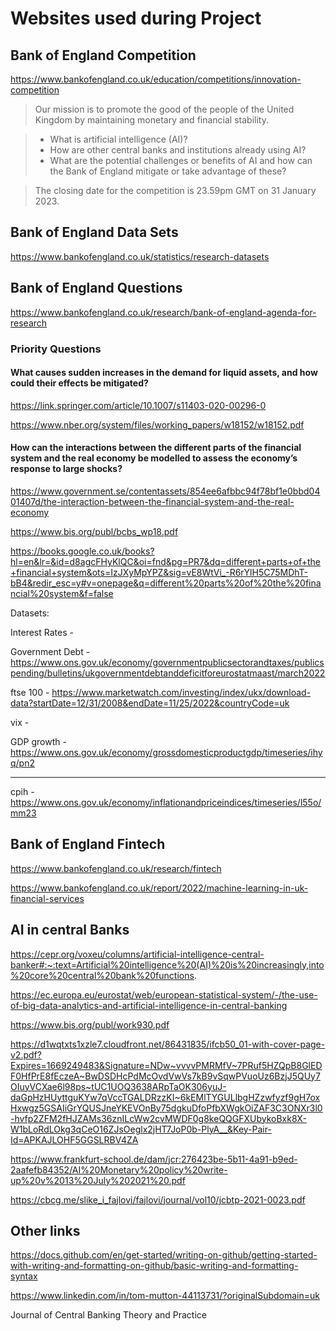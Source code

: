 # Websites used during Project
## Bank of England Competition 
https://www.bankofengland.co.uk/education/competitions/innovation-competition

> Our mission is to promote the good of the people of the United Kingdom by maintaining monetary and financial stability. 
<!-- start of the list -->
>   - What is artificial intelligence (AI)?
>   - How are other central banks and institutions already using AI?
>   - What are the potential challenges or benefits of AI and how can the Bank of England mitigate or take advantage of these?
<!-- end of the list -->
> The closing date for the competition is 23.59pm GMT on 31 January 2023.

## Bank of England Data Sets
https://www.bankofengland.co.uk/statistics/research-datasets

## Bank of England Questions 
https://www.bankofengland.co.uk/research/bank-of-england-agenda-for-research

### Priority Questions

#### What causes sudden increases in the demand for liquid assets, and how could their effects be mitigated?
https://link.springer.com/article/10.1007/s11403-020-00296-0

https://www.nber.org/system/files/working_papers/w18152/w18152.pdf

#### How can the interactions between the different parts of the financial system and the real economy be modelled to assess the economy’s response to large shocks?
https://www.government.se/contentassets/854ee6afbbc94f78bf1e0bbd0401407d/the-interaction-between-the-financial-system-and-the-real-economy

https://www.bis.org/publ/bcbs_wp18.pdf

https://books.google.co.uk/books?hl=en&lr=&id=d8agcFHyKlQC&oi=fnd&pg=PR7&dq=different+parts+of+the+financial+system&ots=IzJXyMpYPZ&sig=vE8WtVi_-R6rYlH5C75MDhT-bB4&redir_esc=y#v=onepage&q=different%20parts%20of%20the%20financial%20system&f=false

Datasets:

Interest Rates  - 

Government Debt - https://www.ons.gov.uk/economy/governmentpublicsectorandtaxes/publicspending/bulletins/ukgovernmentdebtanddeficitforeurostatmaast/march2022

ftse 100        - https://www.marketwatch.com/investing/index/ukx/download-data?startDate=12/31/2008&endDate=11/25/2022&countryCode=uk

vix             - 

GDP growth      - https://www.ons.gov.uk/economy/grossdomesticproductgdp/timeseries/ihyq/pn2
 
---

cpih            - https://www.ons.gov.uk/economy/inflationandpriceindices/timeseries/l55o/mm23

## Bank of England Fintech 
https://www.bankofengland.co.uk/research/fintech

https://www.bankofengland.co.uk/report/2022/machine-learning-in-uk-financial-services

## AI in central Banks
https://cepr.org/voxeu/columns/artificial-intelligence-central-banker#:~:text=Artificial%20intelligence%20(AI)%20is%20increasingly,into%20core%20central%20bank%20functions.

https://ec.europa.eu/eurostat/web/european-statistical-system/-/the-use-of-big-data-analytics-and-artificial-intelligence-in-central-banking

https://www.bis.org/publ/work930.pdf

https://d1wqtxts1xzle7.cloudfront.net/86431835/ifcb50_01-with-cover-page-v2.pdf?Expires=1669249483&Signature=NDw~vvvvPMRMfV~7PRuf5HZQpB8GlEDF0HfPrE8fEczeA~BwDSDHcPdMcOvdVwVs7kB9vSqwPVuoUz6BzjJ5QUy7OIuyVCXae6l98ps~tUC1UOQ3638ARpTaOK306yuJ-daGpHzHUyttguKYw7qVccTGALDRzzKI~6kEMlTYGULlbgHZzwfyzf9gH7oxHxwgz5GSAIiGrYQUSJneYKEVOnBy75dgkuDfoPfbXWgkOiZAF3C3ONXr3l0-hvfp2ZFM2fHJZAMs36znILcWw2cvMWDF0g8keQQGFXUbykoBxk8X-W1bLoRdLOkg3qCeO16ZJsOeglx2jHT7JoP0b-PlyA__&Key-Pair-Id=APKAJLOHF5GGSLRBV4ZA

https://www.frankfurt-school.de/dam/jcr:276423be-5b11-4a91-b9ed-2aafefb84352/AI%20Monetary%20policy%20write-up%20v%2013%20July%202021%20.pdf

https://cbcg.me/slike_i_fajlovi/fajlovi/journal/vol10/jcbtp-2021-0023.pdf

## Other links 
https://docs.github.com/en/get-started/writing-on-github/getting-started-with-writing-and-formatting-on-github/basic-writing-and-formatting-syntax

https://www.linkedin.com/in/tom-mutton-44113731/?originalSubdomain=uk

Journal of Central Banking Theory and Practice
